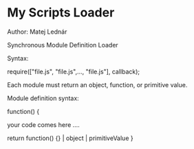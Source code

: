 My Scripts Loader 
=================

Author: Matej Lednár

Synchronous Module Definition Loader

Syntax:

require(["file.js", "file.js",..., "file.js"], callback);

Each module must return an object, function, or primitive value. 

Module definition syntax:

function() {

  your code comes here ....

  return function() {} | object | primitiveValue
}
